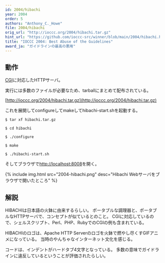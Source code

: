 ```yaml
---
id: 2004/hibachi
year: 2004
order: 5
authors: "Anthony_C._Howe"
file: 2004/hibachi
orig_url: "http://ioccc.org/2004/hibachi.tar.gz"
hint_url: "https://github.com/ioccc-src/winner/blob/main/2004/hibachi.hint"
title: "IOCCC 2004: Best Abuse of the Guidelines"
award_ja: "ガイドラインの最高の悪用"
---
```


## 動作

[CGI](https://ja.wikipedia.org/wiki/Common_Gateway_Interface)に対応したHTTPサーバ。

実行には多数のファイルが必要なため、tarballにまとめて配布されている。

[http://ioccc.org/2004/hibachi.tar.gz](http://ioccc.org/2004/hibachi.tar.gz)

これを展開してconfigureしてmakeしてhibachi-start.shを起動する。

```
$ tar xf hibachi.tar.gz

$ cd hibachi

$ ./configure

$ make

$ ./hibachi-start.sh
```

そしてブラウザで[http://localhost:8008](http://localhost:8008)を開く。

{% include img.html src="2004-hibachi.png" desc="Hibachi Webサーバをブラウザで開いたところ" %}

## 解説

HIBACHIは日本語の火鉢に由来するらしい。
ポータブルな調理器と、ポータブルなHTTPサーバで、コンセプトが似ているとのこと。
CGIに対応しているので、シェルスクリプト、Perl、PHP、RubyでのCGIの例も含まれている。

HIBACHIのロゴは、Apache HTTP Serverのロゴを火鉢で燃やし尽くすGIFアニメになっている。
当時のやんちゃなインターネット文化を感じる。

コードは、インデントがハードタブ4文字となっている。
多数の意味でガイドラインに違反しているということが評価されたらしい。
